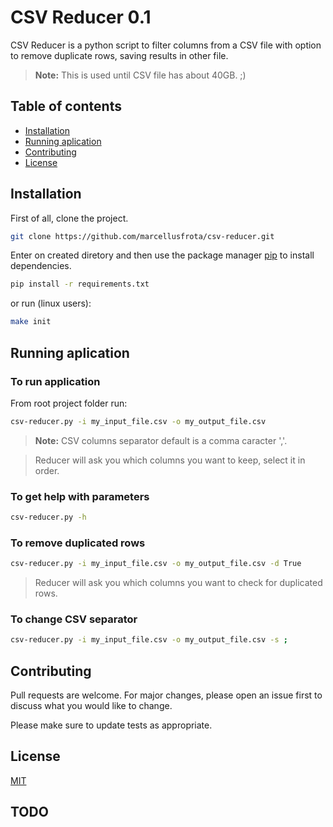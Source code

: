 # CSV Reducer 0.1

CSV Reducer is a python script to filter columns from a CSV file with option to remove duplicate rows, saving results in other file.

> **Note:** This is used until CSV file has about 40GB. ;)

## Table of contents
* [Installation](#installation)
* [Running aplication](#running-aplication)
* [Contributing](#contributing)
* [License](#license)

## Installation

First of all, clone the project.

```bash
git clone https://github.com/marcellusfrota/csv-reducer.git
```

Enter on created diretory and then use the package manager [pip](https://pip.pypa.io/en/stable/) to install dependencies.

```bash
pip install -r requirements.txt
```

or run (linux users):

```bash
make init
```

## Running aplication

### To run application

From root project folder run:

```bash
csv-reducer.py -i my_input_file.csv -o my_output_file.csv
```

> **Note:** CSV columns separator default is a comma caracter ','.

> Reducer will ask you which columns you want to keep, select it in order.

### To get help with parameters

```bash
csv-reducer.py -h
```

### To remove duplicated rows

```bash
csv-reducer.py -i my_input_file.csv -o my_output_file.csv -d True
```

> Reducer will ask you which columns you want to check for duplicated rows.

### To change CSV separator

```bash
csv-reducer.py -i my_input_file.csv -o my_output_file.csv -s ;
```

## Contributing
Pull requests are welcome. For major changes, please open an issue first to discuss what you would like to change.

Please make sure to update tests as appropriate.

## License
[MIT](https://choosealicense.com/licenses/mit/)

## TODO